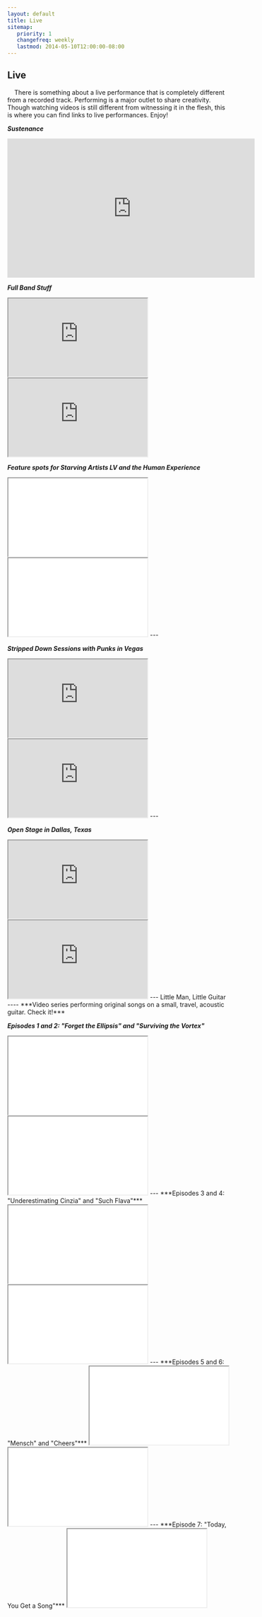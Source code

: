 ```yaml
---
layout: default
title: Live
sitemap:
   priority: 1
   changefreq: weekly
   lastmod: 2014-05-10T12:00:00-08:00
---
```


Live
----

&nbsp;&nbsp;&nbsp;&nbsp;There is something about a live performance that is completely different from a recorded track. Performing is a major outlet to share creativity. Though watching videos is still different from witnessing it in the flesh, this is where you can find links to live performances. Enjoy!

***Sustenance***
<iframe width="560" height="315" src="https://www.youtube.com/embed/Itoq6lXkpao" frameborder="0" allowfullscreen></iframe>

***Full Band Stuff***
<iframe width="315" height="177" src="https://www.youtube.com/embed/-_JkRGV_uWw" frameborder="10" allowfullscreen></iframe><iframe width="315" height="177" src="https://www.youtube.com/embed/YpaLAVcqTJk" frameborder="10" allowfullscreen></iframe>

***Feature spots for Starving Artists LV and the Human Experience***
<iframe width="315" height="177" src="//www.youtube.com/embed/nePeMNMCT2U" frameborder="10" allowfullscreen></iframe>

<iframe width="315" height="177" src="//www.youtube.com/embed/IcSl7dDQ7-U" frameborder="10" allowfullscreen></iframe>
---

***Stripped Down Sessions with Punks in Vegas***
<iframe width="315" height="177" src="https://www.youtube.com/embed/KDuwhG28Tig" frameborder="10" allowfullscreen></iframe><iframe width="315" height="177" src="https://www.youtube.com/embed/lhFxoJFuo1U" frameborder="10" allowfullscreen></iframe>
---

***Open Stage in Dallas, Texas***
<iframe width="315" height="177" src="https://www.youtube.com/embed/l1f5xlX-2mw" frameborder="10" allowfullscreen></iframe><iframe width="315" height="177" src="https://www.youtube.com/embed/oIprO78n5uY" frameborder="10" allowfullscreen></iframe>
---
Little Man, Little Guitar
----
***Video series performing original songs on a small, travel, acoustic guitar. Check it!***

***Episodes 1 and 2: "Forget the Ellipsis" and "Surviving the Vortex"***
<iframe width="315" height="177" src="//www.youtube.com/embed/RTLurgbPDDE" frameborder="10" allowfullscreen></iframe>

<iframe width="315" height="177" src="//www.youtube.com/embed/vL8Ix8u7CPo" frameborder="10" allowfullscreen></iframe>
---
***Episodes 3 and 4: "Underestimating Cinzia" and "Such Flava"***
<iframe width="315" height="177" src="//www.youtube.com/embed/abEtkt2E9PA" frameborder="10" allowfullscreen></iframe>

<iframe width="315" height="177" src="//www.youtube.com/embed/bvldsk7Kboo" frameborder="10" allowfullscreen></iframe>
---
***Episodes 5 and 6: "Mensch" and "Cheers"***
<iframe width="315" height="177" src="//www.youtube.com/embed/wBG-xmfy3rA" frameborder="10" allowfullscreen></iframe>

<iframe width="315" height="177" src="//www.youtube.com/embed/kjnhnumURQw" frameborder="10" allowfullscreen></iframe>
---
***Episode 7: "Today, You Get a Song"*** 
<iframe width="315" height="177" src="//www.youtube.com/embed/KUCmFC2CqSU" frameborder="10" allowfullscreen></iframe>
